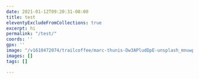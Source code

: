 ```yaml
---
date: 2021-01-12T09:20:31-08:00
title: test
eleventyExcludeFromCollections: true
excerpt: hi
permalink: "/test/"
coords: ''
gpx: ''
image: "/v1610472074/trailcoffee/marc-thunis-Dw3APludDpE-unsplash_mnuwp7.jpg"
images: []
tags: []

---
```

